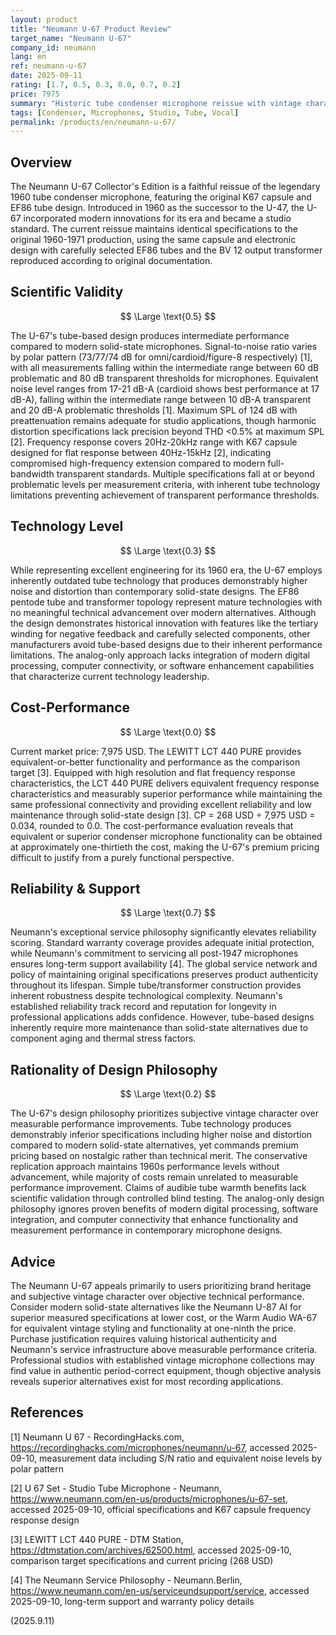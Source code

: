```yaml
---
layout: product
title: "Neumann U-67 Product Review"
target_name: "Neumann U-67"
company_id: neumann
lang: en
ref: neumann-u-67
date: 2025-09-11
rating: [1.7, 0.5, 0.3, 0.0, 0.7, 0.2]
price: 7975
summary: "Historic tube condenser microphone reissue with vintage character but measurably inferior performance compared to modern alternatives"
tags: [Condenser, Microphones, Studio, Tube, Vocal]
permalink: /products/en/neumann-u-67/
---
```

## Overview

The Neumann U-67 Collector's Edition is a faithful reissue of the legendary 1960 tube condenser microphone, featuring the original K67 capsule and EF86 tube design. Introduced in 1960 as the successor to the U-47, the U-67 incorporated modern innovations for its era and became a studio standard. The current reissue maintains identical specifications to the original 1960-1971 production, using the same capsule and electronic design with carefully selected EF86 tubes and the BV 12 output transformer reproduced according to original documentation.

## Scientific Validity

$$ \Large \text{0.5} $$

The U-67's tube-based design produces intermediate performance compared to modern solid-state microphones. Signal-to-noise ratio varies by polar pattern (73/77/74 dB for omni/cardioid/figure-8 respectively) [1], with all measurements falling within the intermediate range between 60 dB problematic and 80 dB transparent thresholds for microphones. Equivalent noise level ranges from 17-21 dB-A (cardioid shows best performance at 17 dB-A), falling within the intermediate range between 10 dB-A transparent and 20 dB-A problematic thresholds [1]. Maximum SPL of 124 dB with preattenuation remains adequate for studio applications, though harmonic distortion specifications lack precision beyond THD <0.5% at maximum SPL [2]. Frequency response covers 20Hz-20kHz range with K67 capsule designed for flat response between 40Hz-15kHz [2], indicating compromised high-frequency extension compared to modern full-bandwidth transparent standards. Multiple specifications fall at or beyond problematic levels per measurement criteria, with inherent tube technology limitations preventing achievement of transparent performance thresholds.

## Technology Level

$$ \Large \text{0.3} $$

While representing excellent engineering for its 1960 era, the U-67 employs inherently outdated tube technology that produces demonstrably higher noise and distortion than contemporary solid-state designs. The EF86 pentode tube and transformer topology represent mature technologies with no meaningful technical advancement over modern alternatives. Although the design demonstrates historical innovation with features like the tertiary winding for negative feedback and carefully selected components, other manufacturers avoid tube-based designs due to their inherent performance limitations. The analog-only approach lacks integration of modern digital processing, computer connectivity, or software enhancement capabilities that characterize current technology leadership.

## Cost-Performance

$$ \Large \text{0.0} $$

Current market price: 7,975 USD. The LEWITT LCT 440 PURE provides equivalent-or-better functionality and performance as the comparison target [3]. Equipped with high resolution and flat frequency response characteristics, the LCT 440 PURE delivers equivalent frequency response characteristics and measurably superior performance while maintaining the same professional connectivity and providing excellent reliability and low maintenance through solid-state design [3]. CP = 268 USD ÷ 7,975 USD = 0.034, rounded to 0.0. The cost-performance evaluation reveals that equivalent or superior condenser microphone functionality can be obtained at approximately one-thirtieth the cost, making the U-67's premium pricing difficult to justify from a purely functional perspective.

## Reliability & Support

$$ \Large \text{0.7} $$

Neumann's exceptional service philosophy significantly elevates reliability scoring. Standard warranty coverage provides adequate initial protection, while Neumann's commitment to servicing all post-1947 microphones ensures long-term support availability [4]. The global service network and policy of maintaining original specifications preserves product authenticity throughout its lifespan. Simple tube/transformer construction provides inherent robustness despite technological complexity. Neumann's established reliability track record and reputation for longevity in professional applications adds confidence. However, tube-based designs inherently require more maintenance than solid-state alternatives due to component aging and thermal stress factors.

## Rationality of Design Philosophy

$$ \Large \text{0.2} $$

The U-67's design philosophy prioritizes subjective vintage character over measurable performance improvements. Tube technology produces demonstrably inferior specifications including higher noise and distortion compared to modern solid-state alternatives, yet commands premium pricing based on nostalgic rather than technical merit. The conservative replication approach maintains 1960s performance levels without advancement, while majority of costs remain unrelated to measurable performance improvement. Claims of audible tube warmth benefits lack scientific validation through controlled blind testing. The analog-only design philosophy ignores proven benefits of modern digital processing, software integration, and computer connectivity that enhance functionality and measurement performance in contemporary microphone designs.

## Advice

The Neumann U-67 appeals primarily to users prioritizing brand heritage and subjective vintage character over objective technical performance. Consider modern solid-state alternatives like the Neumann U-87 AI for superior measured specifications at lower cost, or the Warm Audio WA-67 for equivalent vintage styling and functionality at one-ninth the price. Purchase justification requires valuing historical authenticity and Neumann's service infrastructure above measurable performance criteria. Professional studios with established vintage microphone collections may find value in authentic period-correct equipment, though objective analysis reveals superior alternatives exist for most recording applications.

## References

[1] Neumann U 67 - RecordingHacks.com, https://recordinghacks.com/microphones/neumann/u-67, accessed 2025-09-10, measurement data including S/N ratio and equivalent noise levels by polar pattern

[2] U 67 Set - Studio Tube Microphone - Neumann, https://www.neumann.com/en-us/products/microphones/u-67-set, accessed 2025-09-10, official specifications and K67 capsule frequency response design

[3] LEWITT LCT 440 PURE - DTM Station, https://dtmstation.com/archives/62500.html, accessed 2025-09-10, comparison target specifications and current pricing (268 USD)

[4] The Neumann Service Philosophy - Neumann.Berlin, https://www.neumann.com/en-us/serviceundsupport/service, accessed 2025-09-10, long-term support and warranty policy details

(2025.9.11)